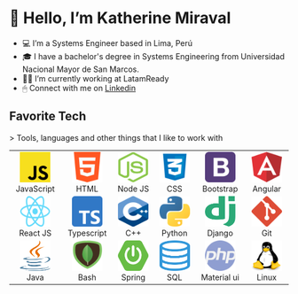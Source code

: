 # 👋 Hello, I’m Katherine Miraval
- 💻 I’m a Systems Engineer based in Lima, Perú
- 🎓 I have a bachelor's degree in Systems Engineering from Universidad Nacional Mayor de San Marcos.
- 👩‍💻 I’m currently working at LatamReady
- 🖱 Connect with me on [Linkedin](https://www.linkedin.com/in/katherine-mayt%C3%A9-miraval-cabrera-6aa8a2140/)

<h2 align="left" id="kattymmc-tech">Favorite Tech</h2>
> Tools, languages and other things that I like to work with

<table align="center">
  <tr>
    <td align="center" width="110">
      <a href="#kattymmc-tech">
        <img src="/logos/javascript.png" width="55" height="55" alt="JavaScript" />
      </a>
      <br>JavaScript
    </td>
    <td align="center" width="110">
      <a href="#kattymmc-tech">
        <img src="/logos/html.png" width="55" height="55" alt="Html" />
      </a>
      <br>HTML
    </td>
    <td align="center" width="110">
      <a href="#kattymmc-tech">
        <img src="/logos/icon_nodejs.png" width="55" height="55" alt="NodeJS" />
      </a>
      <br>Node JS
    </td>
    <td align="center" width="110">
      <a href="#kattymmc-tech">
        <img src="/logos/css.png" width="55" height="55" alt="CSS" />
      </a>
      <br>CSS
    </td>
    <td align="center" width="110">
      <a href="#kattymmc-tech">
        <img src="/logos/bootstrap-logo-vector.svg" width="55" height="55" alt="Bootstrap" />
      </a>
      <br>Bootstrap
    </td>
    <td align="center" width="110">
      <a href="#kattymmc-tech">
        <img src="/logos/angular.png" width="55" height="55" alt="Angular" />
      </a>
      <br>Angular
    </td>
  </tr>
  <tr>
    <td align="center" width="110"> 
      <a href="#kattymmc-tech" >
        <img src="/logos/reactjs.png" width="55" height="55" alt="ReactJS" />
      </a>
      <br>React JS
    </td>
    <td align="center" width="110">
      <a href="#kattymmc-tech" >
        <img src="/logos/typescript.png" width="55" height="55" alt="Typescript" />
      </a>
      <br>Typescript
    </td>
    <td align="center"  width="110">
      <a href="#kattymmc-tech">
        <img src="/logos/c++.png" width="55" height="55" alt="C++" />
      </a>
      <br>C++
    </td>
    <td align="center"  width="110">
      <a href="#kattymmc-tech">
        <img src="/logos/python.png" width="55" height="55" alt="Python" />
      </a>
      <br>Python
    </td>
    <td align="center" width="110">
      <a href="#kattymmc-tech">
        <img src="/logos/django.png" width="55" height="55" alt="Django" />
      </a>
      <br>Django
    </td>
    <td align="center"  width="110">
      <a href="#kattymmc-tech">
        <img src="/logos/git.png" width="55" height="55" alt="Git" />
      </a>
      <br>Git
    </td>
  </tr>
   <tr>
    <td align="center" width="110">
      <a href="#kattymmc-tech">
        <img src="/logos/java.png" width="55" height="55" alt="Java" />
      </a>
      <br>Java
    </td>
    <td align="center" width="110">
      <a href="#kattymmc-tech">
        <img src="/logos/mongodb.png" width="55" height="55" alt="MongoDB" />
      </a>
      <br>Bash
    </td>
    <td align="center" width="110">
      <a href="#kattymmc-tech">
        <img src="/logos/spring.png" width="55" height="55" alt="Spring" />
      </a>
      <br>Spring
    </td>
    <td align="center" width="110">
      <a href="#kattymmc-tech">
        <img src="/logos/sql.png" width="55" height="55" alt="SQL" />
      </a>
      <br>SQL
    </td>
    <td align="center" width="110">
      <a href="#kattymmc-tech">
        <img src="/logos/php.png" width="55" height="55" alt="PHP" />
      </a>
      <br>Material ui
    </td>
    <td align="center" width="110">
      <a href="#kattymmc-tech">
        <img src="/logos/linux.png" width="55" height="55" alt="Linux" />
      </a>
      <br>Linux
    </td>
  </tr>
</table>

<!---
kattymmc/kattymmc is a ✨ special ✨ repository because its `README.md` (this file) appears on your GitHub profile.
You can click the Preview link to take a look at your changes.
--->
